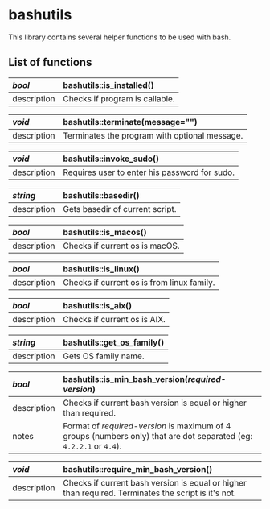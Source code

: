 # bashutils

This library contains several helper functions to be used with bash.

## List of functions

_bool_      | bashutils::is_installed()
:---------- | :--
description | Checks if program is callable.

_void_      | bashutils::terminate(message="")
:---------- | :--
description | Terminates the program with optional message.

_void_      | bashutils::invoke_sudo()
:---------- | :--
description | Requires user to enter his password for sudo.

_string_    | bashutils::basedir()
:---------- | :--
description | Gets basedir of current script.

_bool_      | bashutils::is_macos()
:---------- | :--
description | Checks if current os is macOS.

_bool_      | bashutils::is_linux()
:---------- | :--
description | Checks if current os is from linux family.

_bool_      | bashutils::is_aix()
:---------- | :--
description | Checks if current os is AIX.

_string_    | bashutils::get_os_family()
:---------- | :--
description | Gets OS family name.

_bool_      | bashutils::is_min_bash_version(_required-version_)
:---------- | :--
description | Checks if current bash version is equal or higher than required.
notes       | Format of _required-version_ is maximum of 4 groups (numbers only) that are dot separated (eg: `4.2.2.1` or `4.4`).

_void_      | bashutils::require_min_bash_version()
:---------- | :--
description | Checks if current bash version is equal or higher than required. Terminates the script is it's not.
